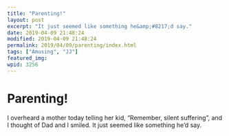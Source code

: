 ```yaml
---
title: "Parenting!"
layout: post
excerpt: "It just seemed like something he&amp;#8217;d say."
date: 2019-04-09 21:48:24
modified: 2019-04-09 21:48:24
permalink: 2019/04/09/parenting/index.html
tags: ["Amusing", "JJ"]
featured_img: 
wpid: 3256
---
```


# Parenting!

I overheard a mother today telling her kid, “Remember, silent suffering”, and I thought of Dad and I smiled. It just seemed like something he’d say.